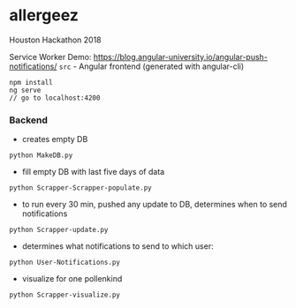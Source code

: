 # allergeez

Houston Hackathon 2018


Service Worker Demo: https://blog.angular-university.io/angular-push-notifications/
`src` - Angular frontend (generated with angular-cli)

    npm install
    ng serve
    // go to localhost:4200


### Backend
* creates empty DB
```
python MakeDB.py 
```
* fill empty DB with last five days of data
```
python Scrapper-Scrapper-populate.py
```
* to run every 30 min, pushed any update to DB, determines when to send notifications 
```
python Scrapper-update.py
```
* determines what notifications to send to which user:
```
python User-Notifications.py
```
* visualize for one pollenkind
```
python Scrapper-visualize.py
```